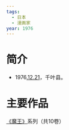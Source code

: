 ```yaml
---
tags:
  - 日本
  - 漫画家
year: 1976
---
```

# 简介

- 1976[.12.21](2024-12-21.md)，千叶县。
# 主要作品

[《魔王》](《魔王》.md)系列（共10卷）